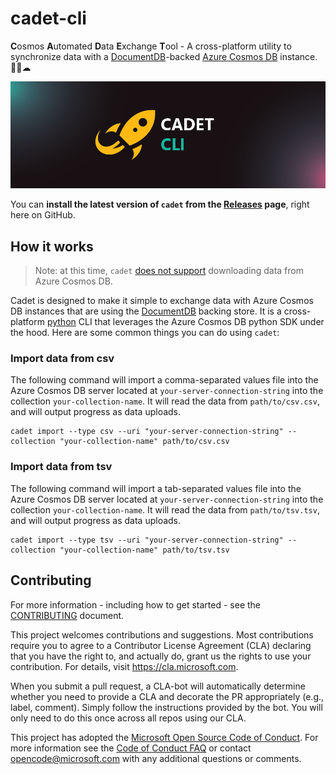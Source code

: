 # cadet-cli

**C**osmos **A**utomated **D**ata **E**xchange **T**ool - A cross-platform utility to synchronize data with a [DocumentDB](https://docs.microsoft.com/en-us/azure/cosmos-db/create-sql-api-dotnet)-backed [Azure Cosmos DB](https://azure.microsoft.com/en-us/services/cosmos-db/) instance. 👩‍🚀☁

![Cadet-cli branded logo of a rocketship](./.github/logo.png)

You can __install the latest version of `cadet` from the [Releases](https://github.com/Microsoft/cadet-cli/releases/latest) page__, right here on GitHub.

## How it works

> Note: at this time, `cadet` [does not support](https://github.com/Microsoft/cadet-cli/issues/1) downloading data from Azure Cosmos DB.

Cadet is designed to make it simple to exchange data with Azure Cosmos DB instances that are using the [DocumentDB](https://docs.microsoft.com/en-us/azure/cosmos-db/create-sql-api-dotnet) backing store. It is a cross-platform [python](https://www.python.org/) CLI that leverages the Azure Cosmos DB python SDK under the hood. Here are some common things you can do using `cadet`:

### Import data from csv

The following command will import a comma-separated values file into the Azure Cosmos DB server located at `your-server-connection-string` into the collection `your-collection-name`. It will read the data from `path/to/csv.csv`, and will output progress as data uploads. 

```
cadet import --type csv --uri "your-server-connection-string" --collection "your-collection-name" path/to/csv.csv
```

### Import data from tsv

The following command will import a tab-separated values file into the Azure Cosmos DB server located at `your-server-connection-string` into the collection `your-collection-name`. It will read the data from `path/to/tsv.tsv`, and will output progress as data uploads.

```
cadet import --type tsv --uri "your-server-connection-string" --collection "your-collection-name" path/to/tsv.tsv
```

## Contributing

For more information - including how to get started - see the [CONTRIBUTING](./CONTRIBUTING.md) document.

This project welcomes contributions and suggestions.  Most contributions require you to agree to a
Contributor License Agreement (CLA) declaring that you have the right to, and actually do, grant us
the rights to use your contribution. For details, visit https://cla.microsoft.com.

When you submit a pull request, a CLA-bot will automatically determine whether you need to provide
a CLA and decorate the PR appropriately (e.g., label, comment). Simply follow the instructions
provided by the bot. You will only need to do this once across all repos using our CLA.

This project has adopted the [Microsoft Open Source Code of Conduct](https://opensource.microsoft.com/codeofconduct/).
For more information see the [Code of Conduct FAQ](https://opensource.microsoft.com/codeofconduct/faq/) or
contact [opencode@microsoft.com](mailto:opencode@microsoft.com) with any additional questions or comments.
